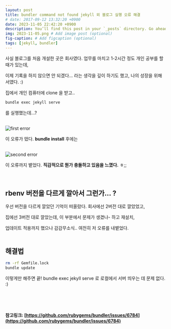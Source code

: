 ```yaml
---
layout: post
title: bundler command not found jekyll 외 블로그 실행 오류 해결
# date: 2017-09-12 13:32:20 +0900
date: 2023-11-05 22:42:20 +0900
description: You’ll find this post in your `_posts` directory. Go ahead and edit it and re-build the site to see your changes. # Add post description (optional)
img: 2023-11-05.png # Add image post (optional)
fig-caption: # Add figcaption (optional)
tags: [jekyll, bundler]
---
```

사실 블로그를 처음 개설한 곳은 회사였다. 
업무를 마치고 1-2시간 정도 개인 공부를 할 때가 있는데, 

이제 기록을 하지 않으면 안 되겠다... 라는 생각을 깊이 하기도 했고, 
나의 성장을 위해서였다. :)

집에서 개인 컴퓨터에 clone 을 받고.. 

```zsh
bundle exec jekyll serve
```

를 실행했는데...?
<br><br>

![first error]({{site.baseurl}}/assets/img/11-05-missing-jem.png)

이 오류가 떴다. **bundle install** 후에는 
<br><br>

![second error]({{site.baseurl}}/assets/img/11-05-bundler.png)

이 오류까지 뱉었다. **직감적으로 뭔가 충돌하고 있음을 느꼈다.** ㅎ;; 
<br><br><br>
## rbenv 버전을 다르게 깔아서 그런가... ?
우선 버전을 다르게 깔았던 기억이 떠올랐다. 회사에선 2버전 대로 깔았었고,

집에선 3버전 대로 깔았는데, 이 부분에서 문제가 생겼나- 하고 재설치, 

업데이트 적용까지 했으나 감감무소식.. 
여전히 저 오류를 내뱉었다. 
<br><br>


## 해결법

```zsh
rm -rf Gemfile.lock
bundle update
```

이렇게만 해주면 끝! 
bundle exec jekyll serve 로 로컬에서 서버 띄우는 데 문제 없다. :)

<br><br><br>

**참고링크: [https://github.com/rubygems/bundler/issues/6784](https://github.com/rubygems/bundler/issues/6784)**



